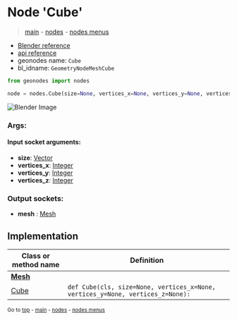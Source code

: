 # Node 'Cube'

> [main](../structure.md) - [nodes](nodes.md) - [nodes menus](nodes_menus.md)

- [Blender reference](https://docs.blender.org/manual/en/latest/modeling/geometry_nodes/mesh_primitives/cube.html)
- [api reference](https://docs.blender.org/api/current/bpy.types.GeometryNodeMeshCube.html)
- geonodes name: `Cube`
- bl_idname: `GeometryNodeMeshCube`

```python
from geonodes import nodes

node = nodes.Cube(size=None, vertices_x=None, vertices_y=None, vertices_z=None)
```

![Blender Image](https://docs.blender.org/manual/en/latest/_images/node-types_GeometryNodeMeshCube.webp)

### Args:

#### Input socket arguments:

- **size**: [Vector](Vector.md)
- **vertices_x**: [Integer](Integer.md)
- **vertices_y**: [Integer](Integer.md)
- **vertices_z**: [Integer](Integer.md)

### Output sockets:

- **mesh** : [Mesh](Mesh.md)

## Implementation

| Class or method name | Definition |
|----------------------|------------|
| **[Mesh](Mesh.md)** |
| [Cube](Mesh.md#Cube-classmethod) | `def Cube(cls, size=None, vertices_x=None, vertices_y=None, vertices_z=None):` |
<sub>Go to [top](#node-Cube) - [main](../structure.md) - [nodes](nodes.md) - [nodes menus](nodes_menus.md)</sub>

